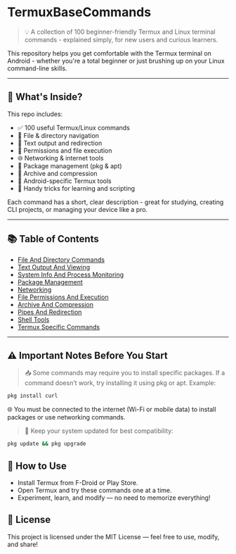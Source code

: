 # TermuxBaseCommands

> 💡 A collection of 100 beginner-friendly Termux and Linux terminal commands - explained simply, for new users and curious learners.

This repository helps you get comfortable with the Termux terminal on Android - whether you're a total beginner or just brushing up on your Linux command-line skills.

---

## 📂 What's Inside?

This repo includes:

- ✅ 100 useful Termux/Linux commands
- 📁 File & directory navigation
- 📜 Text output and redirection
- 🔐 Permissions and file execution
- 🌐 Networking & internet tools
- 🧩 Package management (pkg & apt)
- 🔄 Archive and compression
- 📱 Android-specific Termux tools
- 🧠 Handy tricks for learning and scripting

Each command has a short, clear description - great for studying, creating CLI projects, or managing your device like a pro.

---

## 📚 Table of Contents

- [File And Directory Commands](commands/FileAndDirectory.md)  
- [Text Output And Viewing](commands/TextOutputAndViewing.md)  
- [System Info And Process Monitoring](commands/SystemInfoAndProcessMonitoring.md)  
- [Package Management](commands/PackageManagement.md)  
- [Networking](commands/Networking.md)  
- [File Permissions And Execution](commands/PermissionsAndExecution.md)  
- [Archive And Compression](commands/ArchiveAndCompression.md)  
- [Pipes And Redirection](commands/PipesAndRedirection.md)  
- [Shell Tools](commands/ShellTools.md)  
- [Termux Specific Commands](commands/TermuxAndroid.md)  

---

## ⚠️ Important Notes Before You Start
> 📥 Some commands may require you to install specific packages. If a command doesn’t work, try installing it using pkg or apt. Example:
```bash
pkg install curl
```
 🌐 You must be connected to the internet (Wi-Fi or mobile data) to install packages or use networking commands.

> 🔄 Keep your system updated for best compatibility:

```bash
pkg update && pkg upgrade
```

## 💬 How to Use

- Install Termux from F-Droid or Play Store.
- Open Termux and try these commands one at a time.
- Experiment, learn, and modify — no need to memorize everything!

## 📄 License
This project is licensed under the MIT License — feel free to use, modify, and share!
